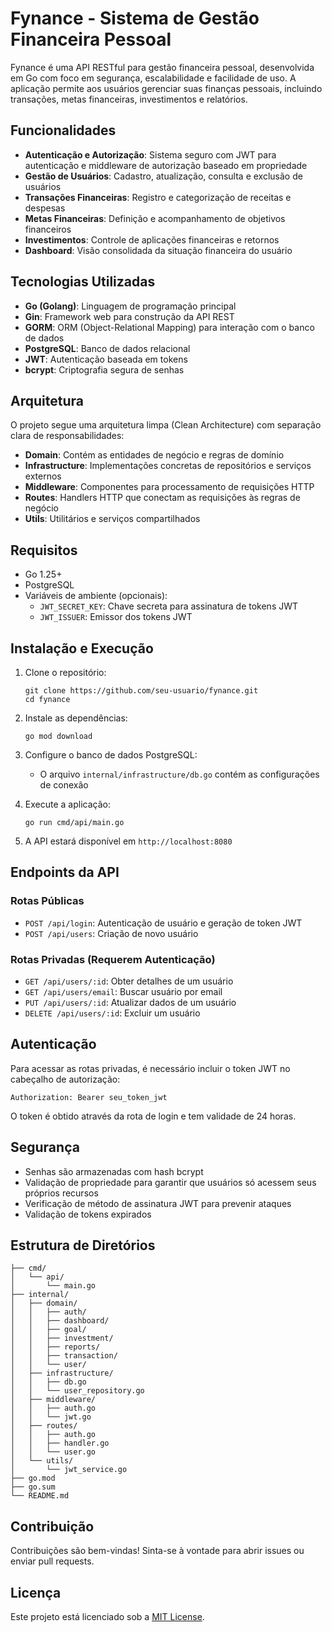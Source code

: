 # Fynance - Sistema de Gestão Financeira Pessoal

Fynance é uma API RESTful para gestão financeira pessoal, desenvolvida em Go com foco em segurança, escalabilidade e facilidade de uso. A aplicação permite aos usuários gerenciar suas finanças pessoais, incluindo transações, metas financeiras, investimentos e relatórios.

## Funcionalidades

- **Autenticação e Autorização**: Sistema seguro com JWT para autenticação e middleware de autorização baseado em propriedade
- **Gestão de Usuários**: Cadastro, atualização, consulta e exclusão de usuários
- **Transações Financeiras**: Registro e categorização de receitas e despesas
- **Metas Financeiras**: Definição e acompanhamento de objetivos financeiros
- **Investimentos**: Controle de aplicações financeiras e retornos
- **Dashboard**: Visão consolidada da situação financeira do usuário

## Tecnologias Utilizadas

- **Go (Golang)**: Linguagem de programação principal
- **Gin**: Framework web para construção da API REST
- **GORM**: ORM (Object-Relational Mapping) para interação com o banco de dados
- **PostgreSQL**: Banco de dados relacional
- **JWT**: Autenticação baseada em tokens
- **bcrypt**: Criptografia segura de senhas

## Arquitetura

O projeto segue uma arquitetura limpa (Clean Architecture) com separação clara de responsabilidades:

- **Domain**: Contém as entidades de negócio e regras de domínio
- **Infrastructure**: Implementações concretas de repositórios e serviços externos
- **Middleware**: Componentes para processamento de requisições HTTP
- **Routes**: Handlers HTTP que conectam as requisições às regras de negócio
- **Utils**: Utilitários e serviços compartilhados

## Requisitos

- Go 1.25+
- PostgreSQL
- Variáveis de ambiente (opcionais):
  - `JWT_SECRET_KEY`: Chave secreta para assinatura de tokens JWT
  - `JWT_ISSUER`: Emissor dos tokens JWT

## Instalação e Execução

1. Clone o repositório:
   ```
   git clone https://github.com/seu-usuario/fynance.git
   cd fynance
   ```

2. Instale as dependências:
   ```
   go mod download
   ```

3. Configure o banco de dados PostgreSQL:
   - O arquivo `internal/infrastructure/db.go` contém as configurações de conexão

4. Execute a aplicação:
   ```
   go run cmd/api/main.go
   ```

5. A API estará disponível em `http://localhost:8080`

## Endpoints da API

### Rotas Públicas

- `POST /api/login`: Autenticação de usuário e geração de token JWT
- `POST /api/users`: Criação de novo usuário

### Rotas Privadas (Requerem Autenticação)

- `GET /api/users/:id`: Obter detalhes de um usuário
- `GET /api/users/email`: Buscar usuário por email
- `PUT /api/users/:id`: Atualizar dados de um usuário
- `DELETE /api/users/:id`: Excluir um usuário

## Autenticação

Para acessar as rotas privadas, é necessário incluir o token JWT no cabeçalho de autorização:

```
Authorization: Bearer seu_token_jwt
```

O token é obtido através da rota de login e tem validade de 24 horas.

## Segurança

- Senhas são armazenadas com hash bcrypt
- Validação de propriedade para garantir que usuários só acessem seus próprios recursos
- Verificação de método de assinatura JWT para prevenir ataques
- Validação de tokens expirados

## Estrutura de Diretórios

```
├── cmd/
│   └── api/
│       └── main.go
├── internal/
│   ├── domain/
│   │   ├── auth/
│   │   ├── dashboard/
│   │   ├── goal/
│   │   ├── investment/
│   │   ├── reports/
│   │   ├── transaction/
│   │   └── user/
│   ├── infrastructure/
│   │   ├── db.go
│   │   └── user_repository.go
│   ├── middleware/
│   │   ├── auth.go
│   │   └── jwt.go
│   ├── routes/
│   │   ├── auth.go
│   │   ├── handler.go
│   │   └── user.go
│   └── utils/
│       └── jwt_service.go
├── go.mod
├── go.sum
└── README.md
```

## Contribuição

Contribuições são bem-vindas! Sinta-se à vontade para abrir issues ou enviar pull requests.

## Licença

Este projeto está licenciado sob a [MIT License](LICENSE).
